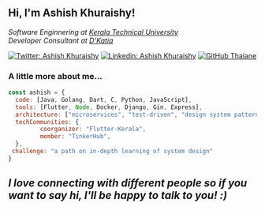 <h2> Hi, I'm Ashish Khuraishy!</h2>
<!-- <img align='right' src="https://media.giphy.com/media/ieyl9zmCjO4b4t6qoY/giphy.gif" width="230"> -->
<p><em>Software Enginnering at <a href="https://ktu.edu.in/">Kerala Technical University</a></br>Developer Consultant at <a href="https://www.dkatia.com/">D'Katia</a> 
</em></p>

[![Twitter: Ashish Khuraishy](https://img.shields.io/twitter/follow/ashishkhuraishy?style=social)](https://twitter.com/AshishKhuraishy)
[![Linkedin: Ashish Khuraishy](https://img.shields.io/badge/-AshishKhuraishy-blue?style=flat-square&logo=Linkedin&logoColor=white&link=https://www.linkedin.com/in/ashish-khuraishy-6b2522165/)](https://www.linkedin.com/in/ashish-khuraishy-6b2522165/)
[![GitHub Thaiane](https://img.shields.io/github/followers/ashishkhuraishy?label=follow&style=social)](https://github.com/ashishkhuraishy)


### A little more about me...  

```javascript
const ashish = {
  code: [Java, Golang, Dart, C, Python, JavaScript],
  tools: [Flutter, Node, Docker, Django, Gin, Express],
  architecture: ["microservices", "test-driven", "design system pattern", "domain driven development"],
  techCommunities: {
         coorganizer: "Flutter-Kerala",
         member: "TinkerHub",
  },
 challenge: "a path on in-depth learning of system design"
}
```

 <em><b>I love connecting with different people</b> so if you want to say <b>hi, I'll be happy to talk to you!</b> :)</em>
---

<!--
**ashishkhuraishy/ashishkhuraishy** is a ✨ _special_ ✨ repository because its `README.md` (this file) appears on your GitHub profile.

Here are some ideas to get you started:

- 🔭 I’m currently working on ...
- 🌱 I’m currently learning ...
- 👯 I’m looking to collaborate on ...
- 🤔 I’m looking for help with ...
- 💬 Ask me about ...
- 📫 How to reach me: ...
- 😄 Pronouns: ...
- ⚡ Fun fact: ...
-->
